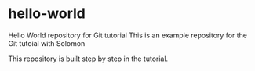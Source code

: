 # hello-world
Hello World repository for Git tutorial
This is an example repository for the Git tutoial with Solomon

This repository is built step by step in the tutorial.
